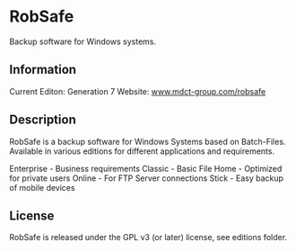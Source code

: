 # RobSafe
Backup software for Windows systems.


## Information 
Current Editon: Generation 7
Website: www.mdct-group.com/robsafe


## Description

RobSafe is a backup software for Windows Systems based on Batch-Files. Available in various editions for different applications and requirements.

Enterprise - Business requirements
Classic - Basic File
Home - Optimized for private users
Online - For FTP Server connections
Stick - Easy backup of mobile devices


## License

RobSafe is released under the GPL v3 (or later) license, see editions folder.
